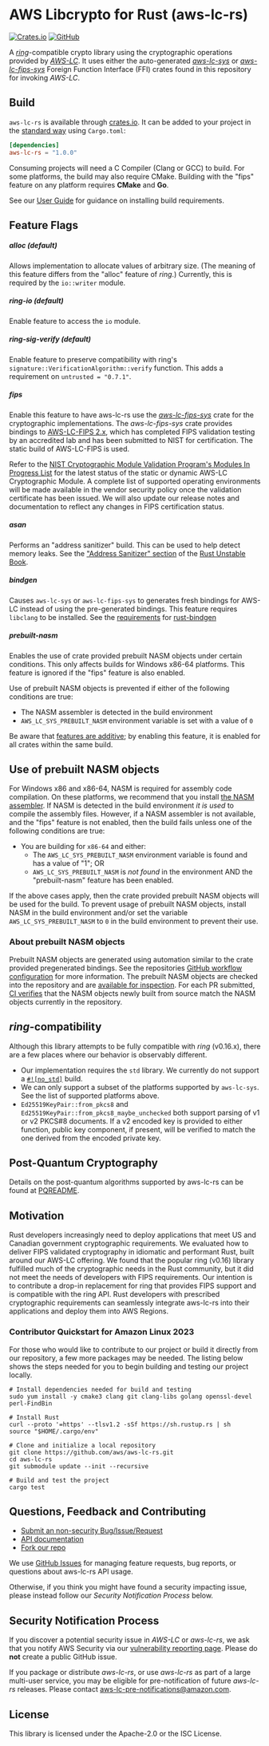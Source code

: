# AWS Libcrypto for Rust (aws-lc-rs)

[![Crates.io](https://img.shields.io/crates/v/aws-lc-rs.svg)](https://crates.io/crates/aws-lc-rs)
[![GitHub](https://img.shields.io/badge/GitHub-aws%2Faws--lc--rs-blue)](https://github.com/aws/aws-lc-rs)

A [*ring*](https://github.com/briansmith/ring)-compatible crypto library using the cryptographic
operations provided by [*AWS-LC*](https://github.com/aws/aws-lc). It uses either the
auto-generated [*aws-lc-sys*](https://crates.io/crates/aws-lc-sys) or
[*aws-lc-fips-sys*](https://crates.io/crates/aws-lc-fips-sys)
Foreign Function Interface (FFI) crates found in this repository for invoking *AWS-LC*.

## Build

`aws-lc-rs` is available through [crates.io](https://crates.io/crates/aws-lc-rs). It can
be added to your project in the [standard way](https://doc.rust-lang.org/cargo/reference/specifying-dependencies.html)
using `Cargo.toml`:

```toml
[dependencies]
aws-lc-rs = "1.0.0"
```

Consuming projects will need a C Compiler (Clang or GCC) to build.
For some platforms, the build may also require CMake.
Building with the "fips" feature on any platform requires **CMake** and **Go**.

See our [User Guide](https://aws.github.io/aws-lc-rs/) for guidance on installing build requirements.

## Feature Flags

##### alloc (default)

Allows implementation to allocate values of arbitrary size. (The meaning of this feature differs
from the "alloc" feature of *ring*.) Currently, this is required by the `io::writer` module.

##### ring-io (default)

Enable feature to access the  `io`  module.

##### ring-sig-verify (default)

Enable feature to preserve compatibility with ring's `signature::VerificationAlgorithm::verify`
function. This adds a requirement on `untrusted = "0.7.1"`.

##### fips

Enable this feature to have aws-lc-rs use the [*aws-lc-fips-sys*](https://crates.io/crates/aws-lc-fips-sys)
crate for the cryptographic implementations. The *aws-lc-fips-sys* crate provides bindings to
[AWS-LC-FIPS 2.x](https://github.com/aws/aws-lc/tree/fips-2022-11-02), which has completed
FIPS validation testing by an accredited lab and has been submitted to NIST for certification.
The static build of AWS-LC-FIPS is used.

Refer to the
[NIST Cryptographic Module Validation Program's Modules In Progress List](https://csrc.nist.gov/Projects/cryptographic-module-validation-program/modules-in-process/Modules-In-Process-List)
for the latest status of the static or dynamic AWS-LC Cryptographic Module. A complete list of supported operating
environments will be made available in the vendor security policy once the validation certificate has been issued. We
will also update our release notes
and documentation to reflect any changes in FIPS certification status.

##### asan

Performs an "address sanitizer" build. This can be used to help detect memory leaks. See the
["Address Sanitizer" section](https://doc.rust-lang.org/beta/unstable-book/compiler-flags/sanitizer.html#addresssanitizer)
of the [Rust Unstable Book](https://doc.rust-lang.org/beta/unstable-book/).

##### bindgen

Causes `aws-lc-sys` or `aws-lc-fips-sys` to generates fresh bindings for AWS-LC instead of using
the pre-generated bindings. This feature requires `libclang` to be installed. See the
[requirements](https://rust-lang.github.io/rust-bindgen/requirements.html)
for [rust-bindgen](https://github.com/rust-lang/rust-bindgen)

##### prebuilt-nasm

Enables the use of crate provided prebuilt NASM objects under certain conditions. This only affects builds for
Windows x86-64 platforms. This feature is ignored if the "fips" feature is also enabled.

Use of prebuilt NASM objects is prevented if either of the following conditions are true:
* The NASM assembler is detected in the build environment
* `AWS_LC_SYS_PREBUILT_NASM` environment variable is set with a value of `0`

Be aware that [features are additive](https://doc.rust-lang.org/cargo/reference/features.html#feature-unification);
by enabling this feature, it is enabled for all crates within the same build.

## Use of prebuilt NASM objects

For Windows x86 and x86-64, NASM is required for assembly code compilation. On these platforms,
we recommend that you install [the NASM assembler](https://www.nasm.us/). If NASM is
detected in the build environment *it is used* to compile the assembly files. However,
if a NASM assembler is not available, and the "fips" feature is not enabled, then the build fails unless one of the following conditions are true:

* You are building for `x86-64` and either:
   * The `AWS_LC_SYS_PREBUILT_NASM` environment variable is found and has a value of "1"; OR
   * `AWS_LC_SYS_PREBUILT_NASM` is *not found* in the environment AND the "prebuilt-nasm" feature has been enabled.

If the above cases apply, then the crate provided prebuilt NASM objects will be used for the build. To prevent usage of prebuilt NASM
objects, install NASM in the build environment and/or set the variable `AWS_LC_SYS_PREBUILT_NASM` to `0` in the build environment to prevent their use.

### About prebuilt NASM objects

Prebuilt NASM objects are generated using automation similar to the crate provided pregenerated bindings. See the repositories
[GitHub workflow configuration](https://github.com/aws/aws-lc-rs/blob/main/.github/workflows/sys-bindings-generator.yml) for more information.
The prebuilt NASM objects are checked into the repository
and are [available for inspection](https://github.com/aws/aws-lc-rs/tree/main/aws-lc-sys/builder/prebuilt-nasm).
For each PR submitted,
[CI verifies](https://github.com/aws/aws-lc-rs/blob/8fb6869fc7bde92529a5cca40cf79513820984f7/.github/workflows/tests.yml#L209-L241)
that the NASM objects newly built from source match the NASM objects currently in the repository.

## *ring*-compatibility

Although this library attempts to be fully compatible with *ring* (v0.16.x), there are a few places where our
behavior is observably different.

* Our implementation requires the `std` library. We currently do not support a
  [`#![no_std]`](https://docs.rust-embedded.org/book/intro/no-std.html) build.
* We can only support a subset of the platforms supported by `aws-lc-sys`. See the list of
  supported platforms above.
* `Ed25519KeyPair::from_pkcs8` and `Ed25519KeyPair::from_pkcs8_maybe_unchecked` both support
  parsing of v1 or v2 PKCS#8 documents. If a v2 encoded key is provided to either function,
  public key component, if present, will be verified to match the one derived from the encoded
  private key.

## Post-Quantum Cryptography

Details on the post-quantum algorithms supported by aws-lc-rs can be found at
[PQREADME](https://github.com/aws/aws-lc/tree/main/crypto/fipsmodule/PQREADME.md).

## Motivation

Rust developers increasingly need to deploy applications that meet US and Canadian government
cryptographic requirements. We evaluated how to deliver FIPS validated cryptography in idiomatic
and performant Rust, built around our AWS-LC offering. We found that the popular ring (v0.16)
library fulfilled much of the cryptographic needs in the Rust community, but it did not meet the
needs of developers with FIPS requirements. Our intention is to contribute a drop-in replacement
for ring that provides FIPS support and is compatible with the ring API. Rust developers with
prescribed cryptographic requirements can seamlessly integrate aws-lc-rs into their applications
and deploy them into AWS Regions.

### Contributor Quickstart for Amazon Linux 2023

For those who would like to contribute to our project or build it directly from our repository,
a few more packages may be needed. The listing below shows the steps needed for you to begin
building and testing our project locally.

```shell
# Install dependencies needed for build and testing
sudo yum install -y cmake3 clang git clang-libs golang openssl-devel perl-FindBin

# Install Rust
curl --proto '=https' --tlsv1.2 -sSf https://sh.rustup.rs | sh
source "$HOME/.cargo/env"

# Clone and initialize a local repository
git clone https://github.com/aws/aws-lc-rs.git
cd aws-lc-rs
git submodule update --init --recursive

# Build and test the project
cargo test

```

## Questions, Feedback and Contributing

* [Submit an non-security Bug/Issue/Request](https://github.com/aws/aws-lc-rs/issues/new/choose)
* [API documentation](https://docs.rs/aws-lc-rs/)
* [Fork our repo](https://github.com/aws/aws-lc-rs/fork)

We use [GitHub Issues](https://github.com/aws/aws-lc-rs/issues/new/choose) for managing feature requests, bug
reports, or questions about aws-lc-rs API usage.

Otherwise, if you think you might have found a security impacting issue, please instead
follow our *Security Notification Process* below.

## Security Notification Process

If you discover a potential security issue in *AWS-LC* or *aws-lc-rs*, we ask that you notify AWS
Security via our
[vulnerability reporting page](https://aws.amazon.com/security/vulnerability-reporting/).
Please do **not** create a public GitHub issue.

If you package or distribute *aws-lc-rs*, or use *aws-lc-rs* as part of a large multi-user service,
you may be eligible for pre-notification of future *aws-lc-rs* releases.
Please contact aws-lc-pre-notifications@amazon.com.

## License

This library is licensed under the Apache-2.0 or the ISC License.
